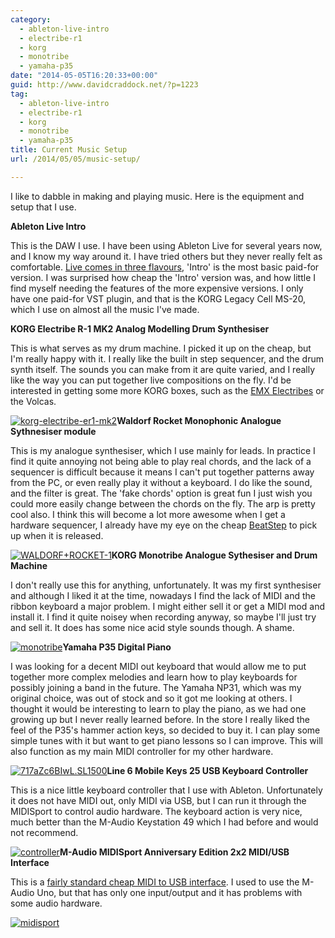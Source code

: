 ```yaml
---
category:
  - ableton-live-intro
  - electribe-r1
  - korg
  - monotribe
  - yamaha-p35
date: "2014-05-05T16:20:33+00:00"
guid: http://www.davidcraddock.net/?p=1223
tag:
  - ableton-live-intro
  - electribe-r1
  - korg
  - monotribe
  - yamaha-p35
title: Current Music Setup
url: /2014/05/05/music-setup/

---
```

I like to dabble in making and playing music. Here is the equipment and setup that I use.

**Ableton Live Intro**

This is the DAW I use. I have been using Ableton Live for several years now, and I know my way around it. I have tried others but they never really felt as comfortable. [Live comes in three flavours](https://www.ableton.com/en/live/feature-comparison/), 'Intro' is the most basic paid-for version. I was surprised how cheap the 'Intro' version was, and how little I find myself needing the features of the more expensive versions. I only have one paid-for VST plugin, and that is the KORG Legacy Cell MS-20, which I use on almost all the music I've made.

**KORG Electribe R-1 MK2 Analog Modelling Drum Synthesiser**

This is what serves as my drum machine. I picked it up on the cheap, but I'm really happy with it. I really like the built in step sequencer, and the drum synth itself. The sounds you can make from it are quite varied, and I really like the way you can put together live compositions on the fly. I'd be interested in getting some more KORG boxes, such as the [EMX Electribes](http://www.soundonsound.com/sos/nov03/articles/korgemx1.htm) or the Volcas.

[![korg-electribe-er1-mk2](/wp-content/uploads/2014/05/korg-electribe-er1-mk2.jpg)](/wp-content/uploads/2014/05/korg-electribe-er1-mk2.jpg)**Waldorf Rocket Monophonic Analogue Sythnesiser module**

This is my analogue synthesiser, which I use mainly for leads. In practice I find it quite annoying not being able to play real chords, and the lack of a sequencer is difficult because it means I can't put together patterns away from the PC, or even really play it without a keyboard. I do like the sound, and the filter is great. The 'fake chords' option is great fun I just wish you could more easily change between the chords on the fly. The arp is pretty cool also. I think this will become a lot more awesome when I get a hardware sequencer, I already have my eye on the cheap [BeatStep](http://www.arturia.com/evolution/en/products/BeatStep/intro.html) to pick up when it is released.

[![WALDORF+ROCKET-1](/wp-content/uploads/2014/05/waldorfrocket-1.jpg)](/wp-content/uploads/2014/05/waldorfrocket-1.jpg)**KORG Monotribe Analogue Sythesiser and Drum Machine**

I don't really use this for anything, unfortunately. It was my first synthesiser and although I liked it at the time, nowadays I find the lack of MIDI and the ribbon keyboard a major problem. I might either sell it or get a MIDI mod and install it. I find it quite noisey when recording anyway, so maybe I'll just try and sell it. It does has some nice acid style sounds though. A shame.

[![monotribe](/wp-content/uploads/2014/05/monotribe.jpg)](/wp-content/uploads/2014/05/monotribe.jpg)**Yamaha P35 Digital Piano**

I was looking for a decent MIDI out keyboard that would allow me to put together more complex melodies and learn how to play keyboards for possibly joining a band in the future. The Yamaha NP31, which was my original choice, was out of stock and so it got me looking at others. I thought it would be interesting to learn to play the piano, as we had one growing up but I never really learned before. In the store I really liked the feel of the P35's hammer action keys, so decided to buy it. I can play some simple tunes with it but want to get piano lessons so I can improve. This will also function as my main MIDI controller for my other hardware.

[![717aZc6BIwL._SL1500_](/wp-content/uploads/2014/05/717azc6biwl-_sl1500_.jpg)](/wp-content/uploads/2014/05/717azc6biwl-_sl1500_.jpg)**Line 6 Mobile Keys 25 USB Keyboard Controller**

This is a nice little keyboard controller that I use with Ableton. Unfortunately it does not have MIDI out, only MIDI via USB, but I can run it through the MIDISport to control audio hardware. The keyboard action is very nice, much better than the M-Audio Keystation 49 which I had before and would not recommend.

[![controller](/wp-content/uploads/2014/05/controller.jpeg)](/wp-content/uploads/2014/05/controller.jpeg)**M-Audio MIDISport Anniversary Edition 2x2 MIDI/USB Interface**

This is a [fairly standard cheap MIDI to USB interface](http://www.amazon.co.uk/M-Audio-Midisport-2x2-Anniversary-Edition/dp/B001D5D454/). I used to use the M-Audio Uno, but that has only one input/output and it has problems with some audio hardware.

[![midisport](/wp-content/uploads/2014/05/midisport.jpg)](/wp-content/uploads/2014/05/midisport.jpg)
